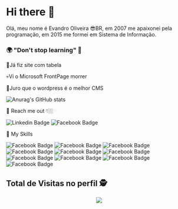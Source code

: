 # Hi there 👋  

Olá, meu nome é Evandro Oliveira 😎BR, em 2007 me apaixonei pela programação, em 2015 me formei em Sistema de Informação.

### 🌍 "Don't stop learning" 🧠

💪Já fiz site com tabela

💀Vi o Microsoft FrontPage morrer

🤣Juro que o wordpress é o melhor CMS

 ![Anurag's GitHub stats](https://github-readme-stats.vercel.app/api?username=vandodev&show_icons=true&theme=dracula&hide=prs,issues,contribs)

🔎 Reach me out 👇🏼

![Linkedin Badge](https://img.shields.io/badge/-LinkedIn-blue?style=flat-square&logo=Linkedin&logoColor=white&link=https://www.linkedin.com/in/oliveiraevandro/)
![Facebook Badge](https://img.shields.io/badge/-Facebook-blue?style=flat-square&logo=Facebook&logoColor=white&link=https://www.facebook.com/Evandroapaoliveira/)

🚀 My Skills 

![Facebook Badge](https://img.shields.io/badge/HTML5-E34F26?style=for-the-badge&logo=html5&logoColor=white)
![Facebook Badge](https://img.shields.io/badge/CSS3-1572B6?style=for-the-badge&logo=css3&logoColor=white)
![Facebook Badge](https://img.shields.io/badge/Bootstrap-563D7C?style=for-the-badge&logo=bootstrap&logoColor=white)
![Facebook Badge](https://img.shields.io/badge/JavaScript-F7DF1E?style=for-the-badge&logo=javascript&logoColor=black)
![Facebook Badge](https://img.shields.io/badge/Node.js-43853D?style=for-the-badge&logo=node.js&logoColor=white)
![Facebook Badge](https://img.shields.io/badge/React-20232A?style=for-the-badge&logo=react&logoColor=61DAFB)
![Facebook Badge](https://img.shields.io/badge/React_Native-20232A?style=for-the-badge&logo=react&logoColor=61DAFB)
![Facebook Badge](https://img.shields.io/badge/next.js-000000?style=for-the-badge&logo=next.js&logoColor=white)
![Facebook Badge](https://img.shields.io/badge/MongoDB-4EA94B?style=for-the-badge&logo=mongodb&logoColor=white)
![Facebook Badge](https://img.shields.io/badge/MySQL-00000F?style=for-the-badge&logo=mysql&logoColor=white)

<p align="center"> 

 ## Total de Visitas no perfil :detective: <br>
 <p align="center"> 
   <img alingn="center" src="https://profile-counter.glitch.me/vandodev/count.svg" />
 </p>
